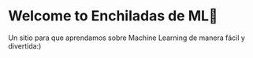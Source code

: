# Welcome to Enchiladas de ML👋
Un sitio para que aprendamos sobre Machine Learning de manera fácil y divertida:)